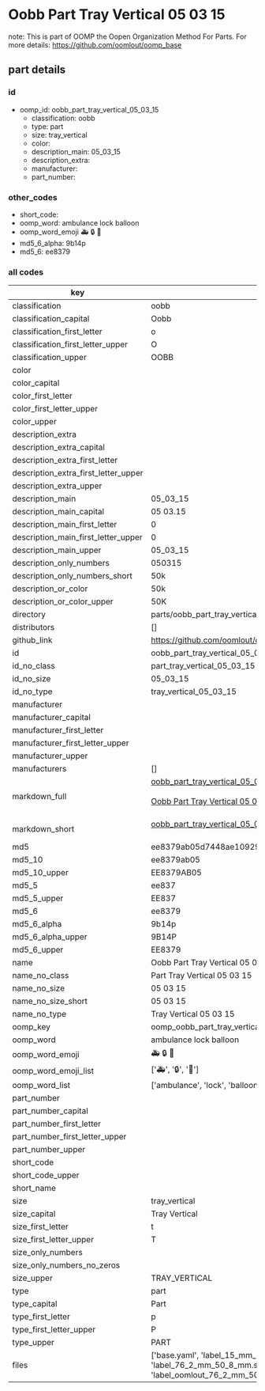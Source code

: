 # Oobb Part Tray Vertical 05 03 15  

note: This is part of OOMP the Oopen Organization Method For Parts. For more details: https://github.com/oomlout/oomp_base

##  part details





### id
* oomp_id: oobb_part_tray_vertical_05_03_15
  * classification: oobb
  * type: part
  * size: tray_vertical
  * color: 
  * description_main: 05_03_15
  * description_extra: 
  * manufacturer: 
  * part_number: 

### other_codes
* short_code: 
* oomp_word: ambulance lock balloon
* oomp_word_emoji :ambulance: :lock: :balloon:
* md5_6_alpha: 9b14p
* md5_6: ee8379

### all codes 
| key | value |  
| --- | --- |  
| classification | oobb |  
| classification_capital | Oobb |  
| classification_first_letter | o |  
| classification_first_letter_upper | O |  
| classification_upper | OOBB |  
| color |  |  
| color_capital |  |  
| color_first_letter |  |  
| color_first_letter_upper |  |  
| color_upper |  |  
| description_extra |  |  
| description_extra_capital |  |  
| description_extra_first_letter |  |  
| description_extra_first_letter_upper |  |  
| description_extra_upper |  |  
| description_main | 05_03_15 |  
| description_main_capital | 05 03.15 |  
| description_main_first_letter | 0 |  
| description_main_first_letter_upper | 0 |  
| description_main_upper | 05_03_15 |  
| description_only_numbers | 050315 |  
| description_only_numbers_short | 50k |  
| description_or_color | 50k |  
| description_or_color_upper | 50K |  
| directory | parts/oobb_part_tray_vertical_05_03_15 |  
| distributors | [] |  
| github_link | https://github.com/oomlout/oomlout_oomp_part_src/tree/main/parts/oobb_part_tray_vertical_05_03_15/working |  
| id | oobb_part_tray_vertical_05_03_15 |  
| id_no_class | part_tray_vertical_05_03_15 |  
| id_no_size | 05_03_15 |  
| id_no_type | tray_vertical_05_03_15 |  
| manufacturer |  |  
| manufacturer_capital |  |  
| manufacturer_first_letter |  |  
| manufacturer_first_letter_upper |  |  
| manufacturer_upper |  |  
| manufacturers | [] |  
| markdown_full | [oobb_part_tray_vertical_05_03_15](https://github.com/oomlout/oomlout_oomp_part_src/tree/main/parts/oobb_part_tray_vertical_05_03_15/working)<br>[](https://github.com/oomlout/oomlout_oomp_part_src/tree/main/parts/oobb_part_tray_vertical_05_03_15/working)<br>[Oobb Part Tray Vertical 05 03 15](https://github.com/oomlout/oomlout_oomp_part_src/tree/main/parts/oobb_part_tray_vertical_05_03_15/working)<br><br> |  
| markdown_short | [oobb_part_tray_vertical_05_03_15](https://github.com/oomlout/oomlout_oomp_part_src/tree/main/parts/oobb_part_tray_vertical_05_03_15/working)<br><br> |  
| md5 | ee8379ab05d7448ae109293ddc7f32f8 |  
| md5_10 | ee8379ab05 |  
| md5_10_upper | EE8379AB05 |  
| md5_5 | ee837 |  
| md5_5_upper | EE837 |  
| md5_6 | ee8379 |  
| md5_6_alpha | 9b14p |  
| md5_6_alpha_upper | 9B14P |  
| md5_6_upper | EE8379 |  
| name | Oobb Part Tray Vertical 05 03 15 |  
| name_no_class | Part Tray Vertical 05 03 15 |  
| name_no_size | 05 03 15 |  
| name_no_size_short | 05 03 15 |  
| name_no_type | Tray Vertical 05 03 15 |  
| oomp_key | oomp_oobb_part_tray_vertical_05_03_15 |  
| oomp_word | ambulance lock balloon |  
| oomp_word_emoji | :ambulance: :lock: :balloon: |  
| oomp_word_emoji_list | [':ambulance:', ':lock:', ':balloon:'] |  
| oomp_word_list | ['ambulance', 'lock', 'balloon'] |  
| part_number |  |  
| part_number_capital |  |  
| part_number_first_letter |  |  
| part_number_first_letter_upper |  |  
| part_number_upper |  |  
| short_code |  |  
| short_code_upper |  |  
| short_name |  |  
| size | tray_vertical |  
| size_capital | Tray Vertical |  
| size_first_letter | t |  
| size_first_letter_upper | T |  
| size_only_numbers |  |  
| size_only_numbers_no_zeros |  |  
| size_upper | TRAY_VERTICAL |  
| type | part |  
| type_capital | Part |  
| type_first_letter | p |  
| type_first_letter_upper | P |  
| type_upper | PART |  
| files | ['base.yaml', 'label_15_mm_30_mm.pdf', 'label_15_mm_30_mm.svg', 'label_76_2_mm_50_8_mm.pdf', 'label_76_2_mm_50_8_mm.svg', 'label_oomlout_76_2_mm_50_8_mm.pdf', 'label_oomlout_76_2_mm_50_8_mm.svg', 'readme.md', 'working.json', 'working.yaml'] |  
